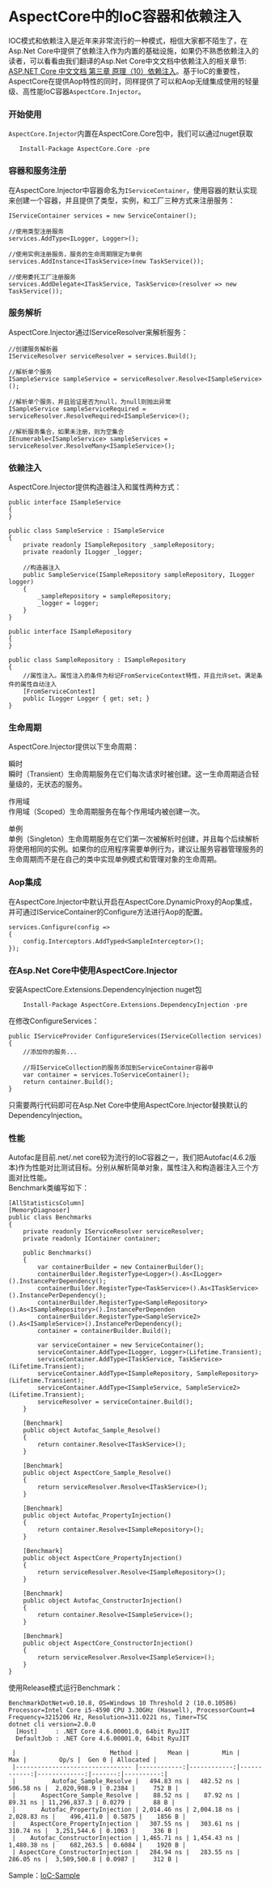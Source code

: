 # AspectCore中的IoC容器和依赖注入
IOC模式和依赖注入是近年来非常流行的一种模式，相信大家都不陌生了，在Asp.Net Core中提供了依赖注入作为内置的基础设施，如果仍不熟悉依赖注入的读者，可以看看由我们翻译的Asp.Net Core中文文档中依赖注入的相关章节: [ASP.NET Core 中文文档 第三章 原理（10）依赖注入](http://www.cnblogs.com/dotNETCoreSG/p/aspnetcore-3_10-dependency-injection.html)。基于IoC的重要性，AspectCore在提供Aop特性的同时，同样提供了可以和Aop无缝集成使用的轻量级、高性能IoC容器`AspectCore.Injector`。
### 开始使用
`AspectCore.Injector`内置在AspectCore.Core包中，我们可以通过nuget获取

```
   Install-Package AspectCore.Core -pre
```

### 容器和服务注册
在AspectCore.Injector中容器命名为`IServiceContainer`，使用容器的默认实现来创建一个容器，并且提供了类型，实例，和工厂三种方式来注册服务：

```
IServiceContainer services = new ServiceContainer();

//使用类型注册服务
services.AddType<ILogger, Logger>();

//使用实例注册服务，服务的生命周期限定为单例
services.AddInstance<ITaskService>(new TaskService());

//使用委托工厂注册服务
services.AddDelegate<ITaskService, TaskService>(resolver => new TaskService());
```

### 服务解析
AspectCore.Injector通过IServiceResolver来解析服务：

```
//创建服务解析器
IServiceResolver serviceResolver = services.Build();

//解析单个服务
ISampleService sampleService = serviceResolver.Resolve<ISampleService>();

//解析单个服务，并且验证是否为null，为null则抛出异常
ISampleService sampleServiceRequired = serviceResolver.ResolveRequired<ISampleService>();

//解析服务集合，如果未注册，则为空集合
IEnumerable<ISampleService> sampleServices = serviceResolver.ResolveMany<ISampleService>();

```

### 依赖注入
AspectCore.Injector提供构造器注入和属性两种方式：

```
public interface ISampleService
{
}

public class SampleService : ISampleService
{
    private readonly ISampleRepository _sampleRepository;
    private readonly ILogger _logger;
    
    //构造器注入
    public SampleService(ISampleRepository sampleRepository, ILogger logger)
    {
        _sampleRepository = sampleRepository;
        _logger = logger;
    }
}

public interface ISampleRepository
{
}

public class SampleRepository : ISampleRepository
{
    //属性注入。属性注入的条件为标记FromServiceContext特性，并且允许set。满足条件的属性自动注入
    [FromServiceContext]
    public ILogger Logger { get; set; }
}
```
### 生命周期
AspectCore.Injector提供以下生命周期：

瞬时  
瞬时（Transient）生命周期服务在它们每次请求时被创建。这一生命周期适合轻量级的，无状态的服务。

作用域  
作用域（Scoped）生命周期服务在每个作用域内被创建一次。

单例  
单例（Singleton）生命周期服务在它们第一次被解析时创建，并且每个后续解析将使用相同的实例。如果你的应用程序需要单例行为，建议让服务容器管理服务的生命周期而不是在自己的类中实现单例模式和管理对象的生命周期。

### Aop集成
在AspectCore.Injector中默认开启在AspectCore.DynamicProxy的Aop集成，并可通过IServiceContainer的Configure方法进行Aop的配置。

```
services.Configure(config =>
{
    config.Interceptors.AddTyped<SampleInterceptor>();
});

```

### 在Asp.Net Core中使用AspectCore.Injector
安装AspectCore.Extensions.DependencyInjection nuget包

```
    Install-Package AspectCore.Extensions.DependencyInjection -pre
```

在修改ConfigureServices：

```
public IServiceProvider ConfigureServices(IServiceCollection services)
{
    //添加你的服务...

    //将IServiceCollection的服务添加到ServiceContainer容器中
    var container = services.ToServiceContainer();
    return container.Build();
}
```

只需要两行代码即可在Asp.Net Core中使用AspectCore.Injector替换默认的DependencyInjection。


### 性能
Autofac是目前.net/.net core较为流行的IoC容器之一，我们把Autofac(4.6.2版本)作为性能对比测试目标。分别从解析简单对象，属性注入和构造器注入三个方面对比性能。  
Benchmark类编写如下：

```
[AllStatisticsColumn]
[MemoryDiagnoser]
public class Benchmarks
{
    private readonly IServiceResolver serviceResolver;
    private readonly IContainer container;

    public Benchmarks()
    {
        var containerBuilder = new ContainerBuilder();
        containerBuilder.RegisterType<Logger>().As<ILogger>().InstancePerDependency();
        containerBuilder.RegisterType<TaskService>().As<ITaskService>().InstancePerDependency();
        containerBuilder.RegisterType<SampleRepository>().As<ISampleRepository>().InstancePerDependen
        containerBuilder.RegisterType<SampleService2>().As<ISampleService>().InstancePerDependency();
        container = containerBuilder.Build();

        var serviceContainer = new ServiceContainer();
        serviceContainer.AddType<ILogger, Logger>(Lifetime.Transient);
        serviceContainer.AddType<ITaskService, TaskService>(Lifetime.Transient);
        serviceContainer.AddType<ISampleRepository, SampleRepository>(Lifetime.Transient);
        serviceContainer.AddType<ISampleService, SampleService2>(Lifetime.Transient);
        serviceResolver = serviceContainer.Build();
    }

    [Benchmark]
    public object Autofac_Sample_Resolve()
    {
        return container.Resolve<ITaskService>();
    }

    [Benchmark]
    public object AspectCore_Sample_Resolve()
    {
        return serviceResolver.Resolve<ITaskService>();
    }

    [Benchmark]
    public object Autofac_PropertyInjection()
    {
        return container.Resolve<ISampleRepository>();
    }

    [Benchmark]
    public object AspectCore_PropertyInjection()
    {
        return serviceResolver.Resolve<ISampleRepository>();
    }

    [Benchmark]
    public object Autofac_ConstructorInjection()
    {
        return container.Resolve<ISampleService>();
    }

    [Benchmark]
    public object AspectCore_ConstructorInjection()
    {
        return serviceResolver.Resolve<ISampleService>();
    }
}
```
使用Release模式运行Benchmark：

```
BenchmarkDotNet=v0.10.8, OS=Windows 10 Threshold 2 (10.0.10586)
Processor=Intel Core i5-4590 CPU 3.30GHz (Haswell), ProcessorCount=4
Frequency=3215206 Hz, Resolution=311.0221 ns, Timer=TSC
dotnet cli version=2.0.0
  [Host]     : .NET Core 4.6.00001.0, 64bit RyuJIT
  DefaultJob : .NET Core 4.6.00001.0, 64bit RyuJIT

 |                          Method |        Mean |         Min |         Max |         Op/s |  Gen 0 | Allocated |
 |-------------------------------- |------------:|------------:|------------:|-------------:|-------:|----------:|
 |          Autofac_Sample_Resolve |   494.83 ns |   482.52 ns |   506.58 ns |  2,020,908.9 | 0.2384 |     752 B |
 |       AspectCore_Sample_Resolve |    88.52 ns |    87.92 ns |    89.31 ns | 11,296,837.3 | 0.0279 |      88 B |
 |       Autofac_PropertyInjection | 2,014.46 ns | 2,004.18 ns | 2,028.83 ns |    496,411.0 | 0.5875 |    1856 B |
 |    AspectCore_PropertyInjection |   307.55 ns |   303.61 ns |   310.74 ns |  3,251,544.6 | 0.1063 |     336 B |
 |    Autofac_ConstructorInjection | 1,465.71 ns | 1,454.43 ns | 1,480.38 ns |    682,263.5 | 0.6084 |    1920 B |
 | AspectCore_ConstructorInjection |   284.94 ns |   283.55 ns |   286.05 ns |  3,509,500.8 | 0.0987 |     312 B |

```

Sample：[IoC-Sample](https://github.com/AspectCore/IoC-Sample)
